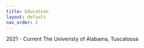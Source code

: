 ```yaml
---
title: Education
layout: default
nav_order: 2
---
```



2021 - Current
The Univeristy of Alabama, Tuscaloosa
